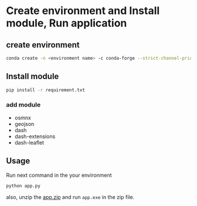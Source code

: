 # Create environment and Install module, Run application

## create environment

``` bash
conda create -n <environment name> -c conda-forge --strict-channel-priority osmnx
```

## Install module

``` bash
pip install -r requirement.txt
```

### add module

* osmnx
* geojson
* dash
* dash-extensions
* dash-leaflet


## Usage
Run next command in the your environment 
``` bash
python app.py
```
also, unzip the [app.zip](https://github.com/yasyasyu/Dot-GPSArt/blob/main/app.zip) and run ```app.exe``` in the zip file.
